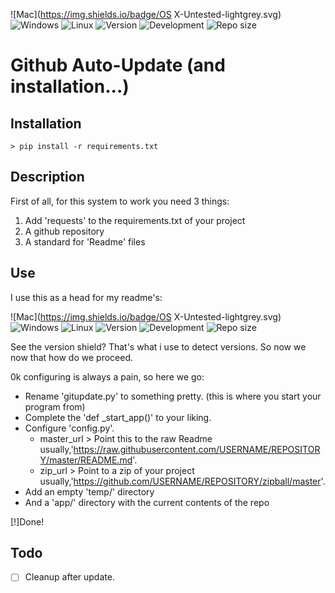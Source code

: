 ![Mac](https://img.shields.io/badge/OS X-Untested-lightgrey.svg)
![Windows](https://img.shields.io/badge/Windows-Untested-brightgreen.svg)
![Linux](https://img.shields.io/badge/Linux-Untested-lightgrey.svg)
![Version](https://img.shields.io/badge/Version-1.0.0/dev-brightgreen.svg)
![Development](https://img.shields.io/badge/Development-busy-brightgreen.svg)
![Repo size](https://reposs.herokuapp.com/?path=riptide00/gitupdate)

# Github Auto-Update (and installation...)

## Installation

	> pip install -r requirements.txt

## Description

First of all, for this system to work you need 3 things:

1. Add 'requests' to the requirements.txt of your project
2. A github repository
3. A standard for 'Readme' files

## Use 

I use this as a head for my readme's:

![Mac](https://img.shields.io/badge/OS X-Untested-lightgrey.svg)
![Windows](https://img.shields.io/badge/Windows-Untested-lightgrey.svg)
![Linux](https://img.shields.io/badge/Linux-Untested-lightgrey.svg)
![Version](https://img.shields.io/badge/Version-1.0.0/dev-brightgreen.svg)
![Development](https://img.shields.io/badge/Development-halted-lightgrey.svg)
![Repo size](https://reposs.herokuapp.com/?path=)

See the version shield? That's what i use to detect versions.
So now we now that how do we proceed.

0k configuring is always a pain, so here we go:

- Rename 'gitupdate.py' to something pretty. (this is where you start your program from)
- Complete the 'def _start_app()' to your liking.
- Configure 'config.py'.
    * master_url > Point this to the raw Readme usually,'https://raw.githubusercontent.com/USERNAME/REPOSITORY/master/README.md'.
    * zip_url > Point to a zip of your project usually,'https://github.com/USERNAME/REPOSITORY/zipball/master'.
- Add an empty 'temp/' directory
- And a 'app/' directory with the current contents of the repo

[!]Done!

## Todo

- [ ] Cleanup after update.

